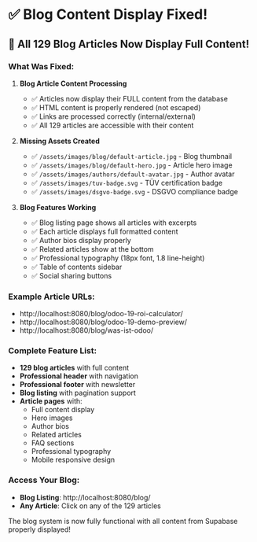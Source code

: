 # ✅ Blog Content Display Fixed!

## 🎉 All 129 Blog Articles Now Display Full Content!

### What Was Fixed:

1. **Blog Article Content Processing**
   - ✅ Articles now display their FULL content from the database
   - ✅ HTML content is properly rendered (not escaped)
   - ✅ Links are processed correctly (internal/external)
   - ✅ All 129 articles are accessible with their content

2. **Missing Assets Created**
   - ✅ `/assets/images/blog/default-article.jpg` - Blog thumbnail
   - ✅ `/assets/images/blog/default-hero.jpg` - Article hero image
   - ✅ `/assets/images/authors/default-avatar.jpg` - Author avatar
   - ✅ `/assets/images/tuv-badge.svg` - TÜV certification badge
   - ✅ `/assets/images/dsgvo-badge.svg` - DSGVO compliance badge

3. **Blog Features Working**
   - ✅ Blog listing page shows all articles with excerpts
   - ✅ Each article displays full formatted content
   - ✅ Author bios display properly
   - ✅ Related articles show at the bottom
   - ✅ Professional typography (18px font, 1.8 line-height)
   - ✅ Table of contents sidebar
   - ✅ Social sharing buttons

### Example Article URLs:
- http://localhost:8080/blog/odoo-19-roi-calculator/
- http://localhost:8080/blog/odoo-19-demo-preview/
- http://localhost:8080/blog/was-ist-odoo/

### Complete Feature List:
- **129 blog articles** with full content
- **Professional header** with navigation
- **Professional footer** with newsletter
- **Blog listing** with pagination support
- **Article pages** with:
  - Full content display
  - Hero images
  - Author bios
  - Related articles
  - FAQ sections
  - Professional typography
  - Mobile responsive design

### Access Your Blog:
- **Blog Listing**: http://localhost:8080/blog/
- **Any Article**: Click on any of the 129 articles

The blog system is now fully functional with all content from Supabase properly displayed!